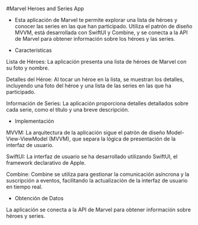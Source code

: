 #Marvel Heroes and Series App

- Esta aplicación de Marvel te permite explorar una lista de héroes y conocer las series en las que han participado. Utiliza el patrón de diseño MVVM, está desarrollada con SwiftUI y Combine, y se conecta a la API de Marvel para obtener información sobre los héroes y las series.

- Características

Lista de Héroes: La aplicación presenta una lista de héroes de Marvel con su foto y nombre.

Detalles del Héroe: Al tocar un héroe en la lista, se muestran los detalles, incluyendo una foto del héroe y una lista de las series en las que ha participado.

Información de Series: La aplicación proporciona detalles detallados sobre cada serie, como el título y una breve descripción.

- Implementación

MVVM: La arquitectura de la aplicación sigue el patrón de diseño Model-View-ViewModel (MVVM), que separa la lógica de presentación de la interfaz de usuario.

SwiftUI: La interfaz de usuario se ha desarrollado utilizando SwiftUI, el framework declarativo de Apple.

Combine: Combine se utiliza para gestionar la comunicación asíncrona y la suscripción a eventos, facilitando la actualización de la interfaz de usuario en tiempo real.

- Obtención de Datos

La aplicación se conecta a la API de Marvel para obtener información sobre héroes y series.

